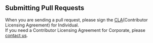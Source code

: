## Submitting Pull Requests

When you are sending a pull request, please sign the [CLA](https://cla-assistant.io/kakao/TC)(Contributor Licensing Agreement) for Individual.  
If you need a Contributor Licensing Agreement for Corporate, please [contact us](mailto:oss@kakaocorp.com).
